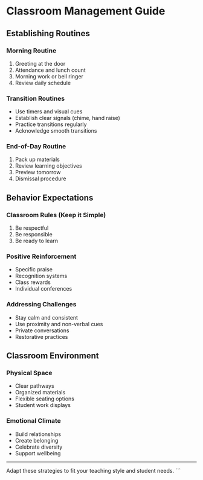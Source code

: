 # Classroom Management Guide

## Establishing Routines

### Morning Routine
1. Greeting at the door
2. Attendance and lunch count
3. Morning work or bell ringer
4. Review daily schedule

### Transition Routines
- Use timers and visual cues
- Establish clear signals (chime, hand raise)
- Practice transitions regularly
- Acknowledge smooth transitions

### End-of-Day Routine
1. Pack up materials
2. Review learning objectives
3. Preview tomorrow
4. Dismissal procedure

## Behavior Expectations

### Classroom Rules (Keep it Simple)
1. Be respectful
2. Be responsible
3. Be ready to learn

### Positive Reinforcement
- Specific praise
- Recognition systems
- Class rewards
- Individual conferences

### Addressing Challenges
- Stay calm and consistent
- Use proximity and non-verbal cues
- Private conversations
- Restorative practices

## Classroom Environment

### Physical Space
- Clear pathways
- Organized materials
- Flexible seating options
- Student work displays

### Emotional Climate
- Build relationships
- Create belonging
- Celebrate diversity
- Support wellbeing

---

Adapt these strategies to fit your teaching style and student needs.
\`\`\`

```docx file="public/downloads/Assessment_Rubrics_and_Templates.docx" url="/placeholder-docx.docx"
